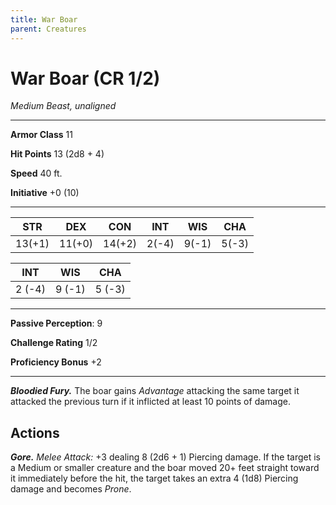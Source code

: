 ```yaml
---
title: War Boar
parent: Creatures
---
```


# War Boar (CR 1/2)
*Medium Beast, unaligned*

---

**Armor Class** 11

**Hit Points** 13 (2d8 + 4)

**Speed** 40 ft.

**Initiative** +0 (10)

---

| STR | DEX | CON | INT | WIS | CHA |
|:---:|:---:|:---:|:---:|:---:|:---:|
| 13(+1) | 11(+0) | 14(+2) | 2(-4) | 9(-1) | 5(-3) |

| INT | WIS | CHA |
|---|---|---|
|2 (-4)|9 (-1)|5 (-3)|

---

**Passive Perception**: 9

**Challenge Rating** 1/2

**Proficiency Bonus** +2

---

***Bloodied Fury.*** The boar gains *Advantage* attacking the same target it attacked the previous turn if it inflicted at least 10 points of damage.

## Actions

***Gore.*** *Melee Attack:* +3 dealing 8 (2d6 + 1) Piercing damage. If the target is a Medium or smaller creature and the boar moved 20+ feet straight toward it immediately before the hit, the target takes an extra 4 (1d8) Piercing damage and becomes *Prone*.
